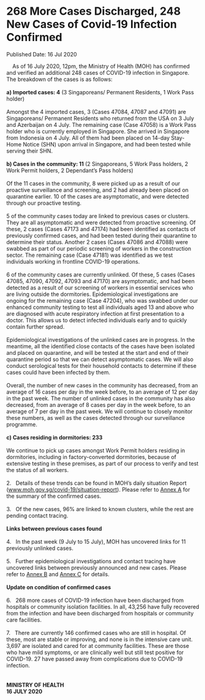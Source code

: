<html>
    <meta http-equiv="Content-Type" content="text/html; charset=utf-8"/>
    <meta charset="utf-8"/>
    <title>268 More Cases Discharged, 248 New Cases of Covid-19 Infection Confirmed</title>
    <body><h1>268 More Cases Discharged, 248 New Cases of Covid-19 Infection Confirmed</h1>
    <p>Published Date: 16 Jul 2020</p> &nbsp; &nbsp; As of 16 July 2020, 12pm, the Ministry of Health (MOH) has confirmed and verified an additional 248 cases of COVID-19 infection in Singapore. The breakdown of the cases is as follows:<br><br><strong>a) Imported cases: 4</strong> (3 Singaporeans/ Permanent Residents, 1 Work Pass holder)<br><br>Amongst the 4 imported cases, 3 (Cases 47084, 47087 and 47091) are Singaporeans/ Permanent Residents who returned from the USA on 3 July and Azerbaijan on 4 July. The remaining case (Case 47058) is a Work Pass holder who is currently employed in Singapore. She arrived in Singapore from Indonesia on 4 July. All of them had been placed on 14-day Stay-Home Notice (SHN) upon arrival in Singapore, and had been tested while serving their SHN.<br><br><strong>b) Cases in the community: 11</strong> (2 Singaporeans, 5 Work Pass holders, 2 Work Permit holders, 2 Dependant’s Pass holders)<br><br>Of the 11 cases in the community, 8 were picked up as a result of our proactive surveillance and screening, and 2 had already been placed on quarantine earlier. 10 of the cases are asymptomatic, and were detected through our proactive testing.&nbsp;<br><br>5 of the community cases today are linked to previous cases or clusters. They are all asymptomatic and were detected from proactive screening. Of these, 2 cases (Cases 47173 and 47174) had been identified as contacts of previously confirmed cases, and had been tested during their quarantine to determine their status. Another 2 cases (Cases 47086 and 47088) were swabbed as part of our periodic screening of workers in the construction sector. The remaining case (Case 47181) was identified as we test individuals working in frontline COVID-19 operations.&nbsp;<br><br>6 of the community cases are currently unlinked. Of these, 5 cases (Cases 47085, 47090, 47092, 47093 and 47170) are asymptomatic, and had been detected as a result of our screening of workers in essential services who are living outside the dormitories. Epidemiological investigations are ongoing for the remaining case (Case 47204), who was swabbed under our enhanced community testing to test all individuals aged 13 and above who are diagnosed with acute respiratory infection at first presentation to a doctor. This allows us to detect infected individuals early and to quickly contain further spread.&nbsp;<br><br>Epidemiological investigations of the unlinked cases are in progress. In the meantime, all the identified close contacts of the cases have been isolated and placed on quarantine, and will be tested at the start and end of their quarantine period so that we can detect asymptomatic cases. We will also conduct serological tests for their household contacts to determine if these cases could have been infected by them.&nbsp;<br><br>Overall, the number of new cases in the community has decreased, from an average of 16 cases per day in the week before, to an average of 12 per day in the past week. The number of unlinked cases in the community has also decreased, from an average of 8 cases per day in the week before, to an average of 7 per day in the past week. We will continue to closely monitor these numbers, as well as the cases detected through our surveillance programme.<br><br><strong>c) Cases residing in dormitories: 233<br></strong><br>We continue to pick up cases amongst Work Permit holders residing in dormitories, including in factory-converted dormitories, because of extensive testing in these premises, as part of our process to verify and test the status of all workers.&nbsp;<br><br>2.&nbsp; &nbsp;Details of these trends can be found in MOH’s daily situation Report (<a href="http://www.moh.gov.sg/covid-19/situation-report/" title="" class="" target="">www.moh.gov.sg/covid-19/situation-report</a>). Please refer to <a href="/docs/librariesprovider5/default-document-library/annex-a6b10fe9282ea4e2f90a91fbe871cc81c.pdf?sfvrsn=a3643cc7_0" title="Annex A">Annex A</a>&nbsp;for the summary of the confirmed cases.&nbsp;<br><br>3.&nbsp; &nbsp;Of the new cases, 96% are linked to known clusters, while the rest are pending contact tracing.&nbsp;<br><br><strong>Links between previous cases found</strong><br><br>4.&nbsp; &nbsp;In the past week (9 July to 15 July), MOH has uncovered links for 11 previously unlinked cases.&nbsp;<br><br>5.&nbsp; &nbsp;Further epidemiological investigations and contact tracing have uncovered links between previously announced and new cases. Please refer to <a href="/docs/librariesprovider5/default-document-library/annex-b26ac6b4f1ed14e0287dcd2c89f1e284d.pdf?sfvrsn=73e4489a_0" title="Annex B">Annex B</a>&nbsp;and <a href="/docs/librariesprovider5/default-document-library/annex-c38abac5f160d48fb8aeb22ffd674b070.pdf?sfvrsn=25edbcc_0" title="Annex C">Annex C</a>&nbsp;for details.&nbsp;<br><br><strong>Update on condition of confirmed cases<br></strong><br>6.&nbsp; &nbsp;268 more cases of COVID-19 infection have been discharged from hospitals or community isolation facilities. In all, 43,256 have fully recovered from the infection and have been discharged from hospitals or community care facilities.&nbsp;<br><br>7.&nbsp; &nbsp;There are currently 146 confirmed cases who are still in hospital. Of these, most are stable or improving, and none is in the intensive care unit. 3,697 are isolated and cared for at community facilities. These are those who have mild symptoms, or are clinically well but still test positive for COVID-19. 27 have passed away from complications due to COVID-19 infection.&nbsp;<br><br><br><strong>MINISTRY OF HEALTH<br>16 JULY 2020</strong></body>
</html>